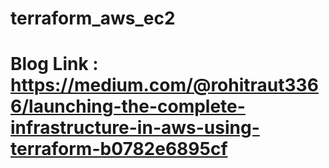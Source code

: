 # terraform_aws_ec2
# Blog Link : https://medium.com/@rohitraut3366/launching-the-complete-infrastructure-in-aws-using-terraform-b0782e6895cf
